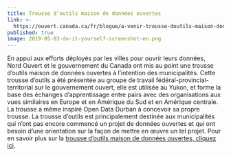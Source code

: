 ```yaml
---
title: Trousse d’outils maison de données ouvertes
link: >-
  https://ouvert.canada.ca/fr/blogue/a-venir-trousse-doutils-maison-donnees-ouvertes
published: true
image: 2019-05-03-do-it-yourself-screenshot-en.png
---
```

En appui aux efforts déployés par les villes pour ouvrir leurs données, Nord Ouvert et le gouvernement du Canada ont mis au point une trousse d’outils maison de données ouvertes à l’intention des municipalités. Cette trousse d’outils a été présentée au groupe de travail fédéral-provincial-territorial sur le gouvernement ouvert, elle est utilisée au Yukon, et forme la base des échanges d’apprentissage entre pairs avec des organisations aux vues similaires en Europe et en Amérique du Sud et en Amérique centrale. La trousse a même inspiré Open Data Durban à concevoir sa propre trousse. La trousse d’outils est principalement destinée aux municipalités qui n’ont pas encore commencé un projet de données ouvertes et qui ont besoin d’une orientation sur la façon de mettre en œuvre un tel projet. Pour en savoir plus sur la <a href="https://www.donneesquebec.ca/fr/" target="_blank">trousse d’outils maison de données ouvertes, cliquez ici</a>.
